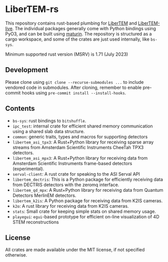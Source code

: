 # LiberTEM-rs

This repository contains rust-based plumbing for [LiberTEM](https://github.com/LiberTEM/LiberTEM/)
and [LiberTEM-live](https://github.com/LiberTEM/LiberTEM-live/). The individual packages generally
come with Python bindings using PyO3, and can be built using [maturin](https://github.com/PyO3/maturin/).
The repository is structured as a cargo workspace, and some of the crates are just used internally,
like `bs-sys`.

Minimum supported rust version (MSRV) is 1.71 (July 2023)

## Development

Please clone using `git clone --recurse-submodules ...` to include vendored
code in submodules. After cloning, remember to enable pre-commit hooks using
`pre-commit install --install-hooks`.

## Contents

- `bs-sys`: rust bindings to `bitshuffle`.
- `ipc_test`: internal crate for efficient shared memory communication using a shared slab data structure.
- `common`: generic traits, types and macros for supporting detectors
- `libertem_asi_tpx3`: A Rust+Python library for receiving sparse array streams from Amsterdam Scientific Instruments CheeTah TPX3 detectors.
- `libertem_asi_mpx3`: A Rust+Python library for receiving data from Amsterdam Scientific Instruments frame-based detectors (experimental).
- `serval-client`: A rust crate for speaking to the ASI Serval API
- `libertem_dectris`: This is a Python package for efficiently receiving data from DECTRIS detectors with the zeromq interface.
- `libertem_qd_mpx`: A Rust+Python library for receiving data from Quantum Detectors MerlinEM detectors.
- `libertem_k2is`: A Python package for receiving data from K2IS cameras.
- `k2o`: A rust library for receiving data from K2IS cameras.
- `stats`: Small crate for keeping simple stats on shared memory usage.
- `playegui`: `egui`-based prototype for efficient on-line visualization of 4D STEM reconstructions


## License

All crates are made available under the MIT license, if not specified otherwise.
